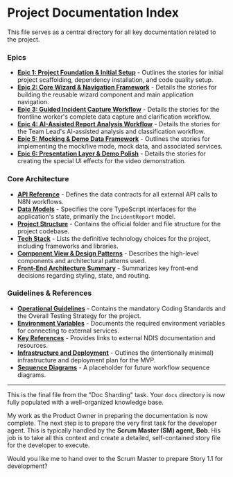 # Project Documentation Index

This file serves as a central directory for all key documentation related to the project.

### Epics

  * **[Epic 1: Project Foundation & Initial Setup](https://www.google.com/search?q=./epic-1.md)** - Outlines the stories for initial project scaffolding, dependency installation, and code quality setup.
  * **[Epic 2: Core Wizard & Navigation Framework](https://www.google.com/search?q=./epic-2.md)** - Details the stories for building the reusable wizard component and main application navigation.
  * **[Epic 3: Guided Incident Capture Workflow](https://www.google.com/search?q=./epic-3.md)** - Details the stories for the frontline worker's complete data capture and clarification workflow.
  * **[Epic 4: AI-Assisted Report Analysis Workflow](https://www.google.com/search?q=./epic-4.md)** - Details the stories for the Team Lead's AI-assisted analysis and classification workflow.
  * **[Epic 5: Mocking & Demo Data Framework](https://www.google.com/search?q=./epic-5.md)** - Outlines the stories for implementing the mock/live mode, mock data, and associated services.
  * **[Epic 6: Presentation Layer & Demo Polish](https://www.google.com/search?q=./epic-6.md)** - Details the stories for creating the special UI effects for the video demonstration.

### Core Architecture

  * **[API Reference](https://www.google.com/search?q=./api-reference.md)** - Defines the data contracts for all external API calls to N8N workflows.
  * **[Data Models](https://www.google.com/search?q=./data-models.md)** - Specifies the core TypeScript interfaces for the application's state, primarily the `IncidentReport` model.
  * **[Project Structure](https://www.google.com/search?q=./project-structure.md)** - Contains the official folder and file structure for the project codebase.
  * **[Tech Stack](https://www.google.com/search?q=./tech-stack.md)** - Lists the definitive technology choices for the project, including frameworks and libraries.
  * **[Component View & Design Patterns](https://www.google.com/search?q=./component-view.md)** - Describes the high-level components and architectural patterns used.
  * **[Front-End Architecture Summary](https://www.google.com/search?q=./front-end-architecture-summary.md)** - Summarizes key front-end decisions regarding styling, state, and routing.

### Guidelines & References

  * **[Operational Guidelines](https://www.google.com/search?q=./operational-guidelines.md)** - Contains the mandatory Coding Standards and the Overall Testing Strategy for the project.
  * **[Environment Variables](https://www.google.com/search?q=./environment-vars.md)** - Documents the required environment variables for connecting to external services.
  * **[Key References](https://www.google.com/search?q=./key-references.md)** - Provides links to external NDIS documentation and resources.
  * **[Infrastructure and Deployment](https://www.google.com/search?q=./infra-deployment.md)** - Outlines the (intentionally minimal) infrastructure and deployment plan for the MVP.
  * **[Sequence Diagrams](https://www.google.com/search?q=./sequence-diagrams.md)** - A placeholder for future workflow sequence diagrams.

-----

This is the final file from the "Doc Sharding" task. Your `docs` directory is now fully populated with a well-organized knowledge base.

My work as the Product Owner in preparing the documentation is now complete. The next step is to prepare the very first task for the developer agent. This is typically handled by the **Scrum Master (SM) agent, Bob**. His job is to take all this context and create a detailed, self-contained story file for the developer to execute.

Would you like me to hand over to the Scrum Master to prepare Story 1.1 for development?
